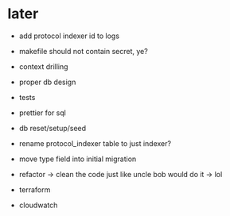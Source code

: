 # later

- add protocol indexer id to logs
- makefile should not contain secret, ye?
- context drilling
- proper db design
- tests
- prettier for sql
- db reset/setup/seed
- rename protocol_indexer table to just indexer?
- move type field into initial migration
- refactor -> clean the code just like uncle bob would do it -> lol

- terraform
- cloudwatch
